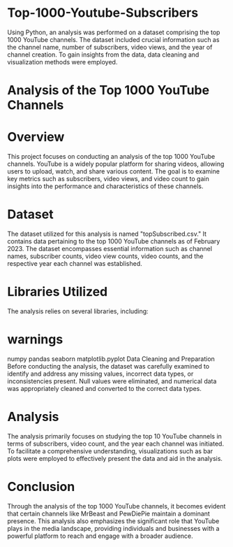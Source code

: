 # Top-1000-Youtube-Subscribers
Using Python, an analysis was performed on a dataset comprising the top 1000 YouTube channels. The dataset included crucial information such as the channel name, number of subscribers, video views, and the year of channel creation. To gain insights from the data, data cleaning and visualization methods were employed.

# Analysis of the Top 1000 YouTube Channels

# Overview
This project focuses on conducting an analysis of the top 1000 YouTube channels. YouTube is a widely popular platform for sharing videos, allowing users to upload, watch, and share various content. The goal is to examine key metrics such as subscribers, video views, and video count to gain insights into the performance and characteristics of these channels.

# Dataset
The dataset utilized for this analysis is named "topSubscribed.csv." It contains data pertaining to the top 1000 YouTube channels as of February 2023. The dataset encompasses essential information such as channel names, subscriber counts, video view counts, video counts, and the respective year each channel was established.

# Libraries Utilized
The analysis relies on several libraries, including:

# warnings
numpy
pandas
seaborn
matplotlib.pyplot
Data Cleaning and Preparation
Before conducting the analysis, the dataset was carefully examined to identify and address any missing values, incorrect data types, or inconsistencies present. Null values were eliminated, and numerical data was appropriately cleaned and converted to the correct data types.

# Analysis
The analysis primarily focuses on studying the top 10 YouTube channels in terms of subscribers, video count, and the year each channel was initiated. To facilitate a comprehensive understanding, visualizations such as bar plots were employed to effectively present the data and aid in the analysis.

# Conclusion
Through the analysis of the top 1000 YouTube channels, it becomes evident that certain channels like MrBeast and PewDiePie maintain a dominant presence. This analysis also emphasizes the significant role that YouTube plays in the media landscape, providing individuals and businesses with a powerful platform to reach and engage with a broader audience.
